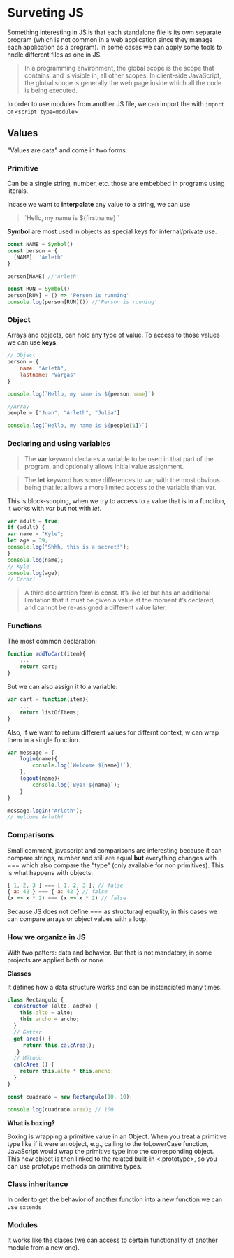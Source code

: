 # Surveting JS

Something interesting in JS is that each standalone file is its own separate program (which is not common in a web application since they manage each application as a program). In some cases we can apply some tools to hndle different files as one in JS. 

> In a programming environment, the global scope is the scope that contains, and is visible in, all other scopes. In client-side JavaScript, the global scope is generally the web page inside which all the code is being executed.

In order to use modules from another JS file, we can import the with `import` or `<script type=module>`

## Values

"Values are data" and come in two forms:

### **Primitive** 
Can be a single string, number, etc. those are embebbed in programs using literals.

Incase we want to **interpolate** any value to a string, we can use 

>\`Hello, my name is ${firstname} `

**Symbol** are most used in objects as special keys for internal/private use.

``` javascript
const NAME = Symbol()
const person = {
  [NAME]: 'Arleth'
}

person[NAME] //'Arleth'

const RUN = Symbol()
person[RUN] = () => 'Person is running'
console.log(person[RUN]()) //'Person is running'
```

### **Object**

Arrays and objects, can hold any type of value. To access to those values we can use **keys**. 

``` javascript
// Object
person = {
    name: "Arleth",
    lastname: "Vargas"
}

console.log(`Hello, my name is ${person.name}`)

//Array
people = ["Juan", "Arleth", "Julia"]

console.log(`Hello, my name is ${people[1]}`)
```

### **Declaring and using variables**

> The **var** keyword declares a variable to be used in that part of
the program, and optionally allows initial value assignment.

>The **let** keyword has some differences to var, with the most
obvious being that let allows a more limited access to the
variable than var.

This is block-scoping, when we try to access to a value that is in a function, it works with *var* but not with *let*. 

``` javascript
var adult = true;
if (adult) {
var name = "Kyle";
let age = 39;
console.log("Shhh, this is a secret!");
}
console.log(name);
// Kyle
console.log(age);
// Error!
```

>A third declaration form is const. It’s like let but has an
additional limitation that it must be given a value at the
moment it’s declared, and cannot be re-assigned a different
value later.

### **Functions**

The most common declaration:

``` javascript
function addToCart(item){
    ...
    return cart;
}
``` 

But we can also assign it to a variable:

``` javascript
var cart = function(item){
    ...
    return listOfItems;
}
``` 
Also, if we want to return different values for differnt context, w can wrap them in a single function. 

``` javascript
var message = {
    login(name){
        console.log(`Welcome ${name}!`);
    },
    logout(name){
        console.log(`Bye! ${name}`);
    }
}

message.login("Arleth");
// Welcome Arleth!
``` 
### **Comparisons**

Small comment, javascript and comparisons are interesting because it can compare strings, number and still are equal **but** everything changes with === which also compare the "type" (only available for non primitives). This is what happens with objects: 

``` javascript
[ 1, 2, 3 ] === [ 1, 2, 3 ]; // false
{ a: 42 } === { a: 42 } // false
(x => x * 2) === (x => x * 2) // false
```

Because JS does not define === as structuraql equality, in this cases we can compare arrays or object values with a loop.

### **How we organize in JS**

With two patters: data and behavior. But that is not mandatory, in some projects are applied both or none. 

**Classes**

It defines how a data structure works and can be instanciated many times. 

``` javascript
class Rectangulo {
  constructor (alto, ancho) {
    this.alto = alto;
    this.ancho = ancho;
  }
  // Getter
  get area() {
     return this.calcArea();
   }
  // Método
  calcArea () {
    return this.alto * this.ancho;
  }
}

const cuadrado = new Rectangulo(10, 10);

console.log(cuadrado.area); // 100
```

**What is boxing?**

Boxing is wrapping a primitive value in an Object. When you treat a primitive type like if it were an object, e.g., calling to the toLowerCase function, JavaScript would wrap the primitive type into the corresponding object. This new object is then linked to the related built-in <.prototype>, so you can use prototype methods on primitive types. 

### **Class inheritance**

In order to get the behavior of another function into a new function we can use `extends`

### **Modules**

It works like the clases (we can access to certain functionality of another module from a new one). 